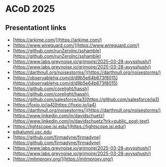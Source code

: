 # ACoD 2025
## Presentationt links
- [https://arkime.com/](https://arkime.com/)
- [https://www.wireguard.com/](https://www.wireguard.com/)
- [https://github.com/runZeroInc/sshamble](https://github.com/runZeroInc/sshamble)
- [https://www.labs.greynoise.io/grimoire/2025-03-28-ayysshush/](https://www.labs.greynoise.io/grimoire/2025-03-28-ayysshush/)
- [https://darthnull.org/noisestorms/](https://darthnull.org/noisestorms/)
- [https://observablehq.com/d/d9b5e64b673f8015](https://observablehq.com/d/d9b5e64b673f8015)
- [https://github.com/corelight/hassh](https://github.com/corelight/hassh)          [https://github.com/salesforce/ja3](https://github.com/salesforce/ja3)   
- [https://foxio.io/ja4](https://foxio.io/ja4)
- [https://darthnull.org/noisestorms/](https://darthnull.org/noisestorms/) [https://www.linkedin.com/in/davidschuetz](https://www.linkedin.com/in/davidschuetz?trk=public_post-text)
- [https://lightscope.isi.edu/](https://lightscope.isi.edu/)
- e@alumni.usc.edu
- [https://github.com/firmadyne/firmadyne](https://github.com/firmadyne/firmadyne)
- [https://www.labs.greynoise.io/grimoire/2025-03-28-ayysshush/](https://www.labs.greynoise.io/grimoire/2025-03-28-ayysshush/)
- [https://mitmproxy.org/](https://mitmproxy.org/)
